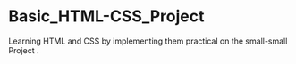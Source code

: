 # Basic_HTML-CSS_Project
Learning HTML and CSS by implementing them practical on the small-small Project .
